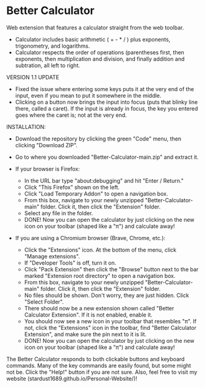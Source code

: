 # Better Calculator
Web extension that features a calculator straight from the web toolbar.

- Calculator includes basic arithmetic ( + - * / ) plus exponents, trigonometry, and logarithms.
- Calculator respects the order of operations (parentheses first, then exponents, then multiplication and division, and finally addition and subtration, all left to right. 

VERSION 1.1 UPDATE
- Fixed the issue where entering some keys puts it at the very end of the input, even if you mean to put it somewhere in the middle.
- Clicking on a button now brings the input into focus (puts that blinky line there, called a caret). If the input is already in focus, the key you entered goes where the caret is; not at the very end.

INSTALLATION:
- Download the repository by clicking the green "Code" menu, then clicking "Download ZIP".
- Go to where you downloaded "Better-Calculator-main.zip" and extract it.
- If your browser is Firefox:
  - In the URL bar type "about:debugging" and hit "Enter / Return."
  - Click "This Firefox" shown on the left.
  - Click "Load Temporary Addon" to open a navigation box.
  - From this box, navigate to your newly unzipped "Better-Calculator-main" folder. Click it, then click the "Extension" folder.
  - Select any file in the folder.
  - DONE! Now you can open the calculator by just clicking on the new icon on your toolbar (shaped like a "π") and calculate away!

- If you are using a Chromium browser (Brave, Chrome, etc.):
  - Click the "Extensions" icon. At the bottom of the menu, click "Manage extensions".
  - If "Developer Tools" is off, turn it on.
  - Click "Pack Extension" then click the "Browse" button next to the bar marked "Extension root directory" to open a navigation box.
  - From this box, navigate to your newly unzipped "Better-Calculator-main" folder. Click it, then click the "Extension" folder.
  - No files should be shown. Don't worry, they are just hidden. Click "Select Folder".
  - There should now be a new extension shown called "Better Calculator Extension". If it is not enabled, enable it.
  - You should now see a new icon in your toolbar that resembles "π". If not, click the "Extensions" icon in the toolbar, find "Better Calculator Extension", and make sure the pin next to it is lit.
  - DONE! Now you can open the calculator by just clicking on the new icon on your toolbar (shaped like a "π") and calculate away!

The Better Calculator responds to both clickable buttons and keyboard commands. Many of the key commands are easily found, but some might not be. Click the "Help!" button if you are not sure. Also, feel free to visit my website (stardust1689.github.io/Personal-Website/)!
